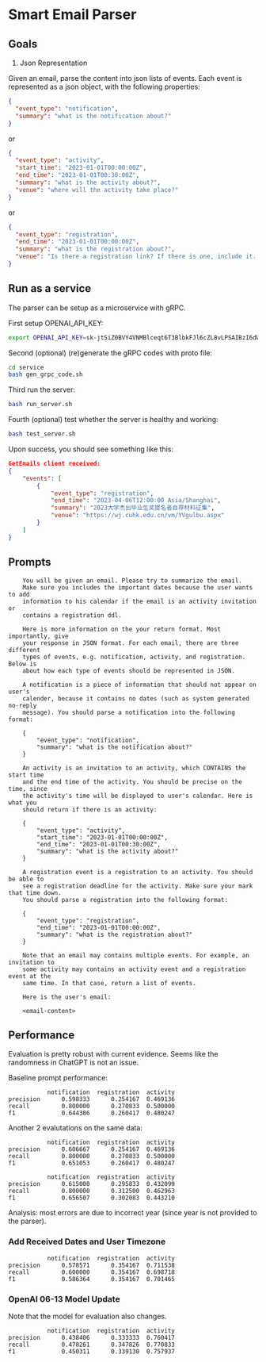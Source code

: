 # Smart Email Parser

## Goals

1. Json Representation

Given an email, parse the content into json lists of events. Each event is represented as a json object, with the following properties:

```json
{
  "event_type": "notification",
  "summary": "what is the notification about?"
}
```

or

```json
{
  "event_type": "activity",
  "start_time": "2023-01-01T00:00:00Z",
  "end_time": "2023-01-01T00:30:00Z",
  "summary": "what is the activity about?",
  "venue": "where will the activity take place?"
}
```

or

```json
{
  "event_type": "registration",
  "end_time": "2023-01-01T00:00:00Z",
  "summary": "what is the registration about?",
  "venue": "Is there a registration link? If there is one, include it. If not, just leave it empty."
}
```

## Run as a service

The parser can be setup as a microservice with gRPC. 

First setup OPENAI_API_KEY:

```bash
export OPENAI_API_KEY=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
```

Second (optional) (re)generate the gRPC codes with proto file:

```bash
cd service
bash gen_grpc_code.sh
```

Third run the server:

```bash
bash run_server.sh
```

Fourth (optional) test whether the server is healthy and working:

```bash
bash test_server.sh
```

Upon success, you should see something like this:

```json
GetEmails client received: 
{
    "events": [
        {
            "event_type": "registration",
            "end_time": "2023-04-06T12:00:00 Asia/Shanghai",
            "summary": "2023大学杰出毕业生奖提名者自荐材料征集",
            "venue": "https://wj.cuhk.edu.cn/vm/YVgulbu.aspx"
        }
    ]
}
```

## Prompts

```
    You will be given an email. Please try to summarize the email.
    Make sure you includes the important dates because the user wants to add
    information to his calendar if the email is an activity invitation or
    contains a registration ddl.

    Here is more information on the your return format. Most importantly, give
    your response in JSON format. For each email, there are three different
    types of events, e.g. notification, activity, and registration. Below is
    about how each type of events should be represented in JSON.

    A notification is a piece of information that should not appear on user's
    calender, because it contains no dates (such as system generated no-reply
    message). You should parse a notification into the following format:

    {
        "event_type": "notification",
        "summary": "what is the notification about?"
    }

    An activity is an invitation to an activity, which CONTAINS the start time
    and the end time of the activity. You should be precise on the time, since
    the activity's time will be displayed to user's calendar. Here is what you
    should return if there is an activity:

    {
        "event_type": "activity",
        "start_time": "2023-01-01T00:00:00Z",
        "end_time": "2023-01-01T00:30:00Z",
        "summary": "what is the activity about?"
    }

    A registration event is a registration to an activity. You should be able to
    see a registration deadline for the activity. Make sure your mark that time down.
    You should parse a registration into the following format:

    {
        "event_type": "registration",
        "end_time": "2023-01-01T00:00:00Z",
        "summary": "what is the registration about?"
    }

    Note that an email may contains multiple events. For example, an invitation to
    some activity may contains an activity event and a registration event at the
    same time. In that case, return a list of events.

    Here is the user's email:

    <email-content>
```

## Performance

Evaluation is pretty robust with current evidence. Seems like the randomness in ChatGPT is not an issue.

Baseline prompt performance:

```
           notification  registration  activity
precision      0.598333      0.254167  0.469136
recall         0.800000      0.270833  0.500000
f1             0.644386      0.260417  0.480247
```

Another 2 evalutations on the same data:

```
           notification  registration  activity
precision      0.606667      0.254167  0.469136
recall         0.800000      0.270833  0.500000
f1             0.651053      0.260417  0.480247

           notification  registration  activity
precision      0.615000      0.295833  0.432099
recall         0.800000      0.312500  0.462963
f1             0.656507      0.302083  0.443210
```

Analysis: most errors are due to incorrect year (since year is not provided to the parser).

### Add Received Dates and User Timezone

```
           notification  registration  activity
precision      0.578571      0.354167  0.711538
recall         0.600000      0.354167  0.698718
f1             0.586364      0.354167  0.701465
```

### OpenAI 06-13 Model Update

Note that the model for evaluation also changes.

```
           notification  registration  activity
precision      0.438406      0.333333  0.760417
recall         0.478261      0.347826  0.770833
f1             0.450311      0.339130  0.757937
```
